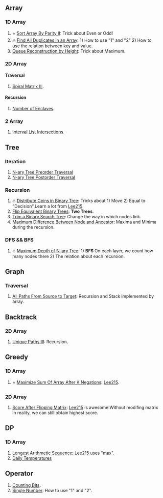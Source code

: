  ## Array

 ### 1D Array

 1. :star: [Sort Array By Parity II](https://leetcode.com/problems/sort-array-by-parity-ii/): Trick about Even or Odd!
 2. :fire: [Find All Duplicates in an Array](https://leetcode.com/problems/find-all-duplicates-in-an-array/): 1) How to use "1" and "2" 2) How to use the relation between key and value. 
 3. [Queue Reconstruction by Height](https://leetcode.com/problems/queue-reconstruction-by-height/): Trick about Maximum.

 ### 2D Array

 #### Traversal

 1. [Spiral Matrix III](https://leetcode.com/problems/spiral-matrix-iii/).

 #### Recursion

 1. [Number of Enclaves](https://leetcode.com/contest/weekly-contest-130/problems/number-of-enclaves/).

 ### 2 Array

 1. [Interval List Intersections](https://leetcode.com/problems/interval-list-intersections/).
 
 ## Tree

 ### Iteration

 1. [N-ary Tree Preorder Traversal](https://leetcode.com/problems/n-ary-tree-preorder-traversal/)
 2. [N-ary Tree Postorder Traversal](https://leetcode.com/problems/n-ary-tree-postorder-traversal/)

 ### Recursion

 1.  :fire: [Distribute Coins in Binary Tree](https://leetcode.com/problems/distribute-coins-in-binary-tree/): Tricks about 1) Move 2)	Equal to "Decision".Learn a lot from [Lee215](https://leetcode.com/problems/distribute-coins-in-binary-tree/discuss/221930/JavaC%2B%2BPython-Recursive-Solution).
 2. [Flip Equivalent Binary Trees](https://leetcode.com/problems/flip-equivalent-binary-trees/): **Two Trees**.
 3. [Trim a Binary Search Tree](https://leetcode.com/problems/trim-a-binary-search-tree/): Change the way in which nodes link.
 4. [Maximum Difference Between Node and Ancestor](https://leetcode.com/problems/maximum-difference-between-node-and-ancestor/): Maxima and Minima during the recursion.

 ### DFS && BFS

 1. :fire: [Maximum Depth of N-ary Tree](https://leetcode.com/problems/maximum-depth-of-n-ary-tree/): 1) **BFS** On each layer, we count how many nodes there 2) The relation about each recursion. 

 ## Graph 

 ### Traversal 

 1. [All Paths From Source to Target](https://leetcode.com/problems/all-paths-from-source-to-target/): Recursion and Stack implemented by array.

 ## Backtrack

 ### 2D Array

 1. [Unique Paths III](https://leetcode.com/problems/unique-paths-iii/): Recursion.

 ## Greedy

 ### 1D Array

 1.  :star: [Maximize Sum Of Array After K Negations](https://leetcode.com/problems/maximize-sum-of-array-after-k-negations/): [Lee215](https://leetcode.com/problems/maximize-sum-of-array-after-k-negations/discuss/252254/C%2B%2BPython-Sort).

 ### 2D Array

 1. [Score After Flipping Matrix](https://leetcode.com/problems/score-after-flipping-matrix/): [Lee215](https://leetcode.com/problems/score-after-flipping-matrix/discuss/143722/C%2B%2BJavaPython-Easy-and-Concise) is awesome!Without modifing matrix in reality, we can still obtain highest score.

 ## DP

 ### 1D Array

 1. [Longest Arithmetic Sequence](https://leetcode.com/contest/weekly-contest-132/problems/longest-arithmetic-sequence/): [Lee215](https://leetcode.com/problems/longest-arithmetic-sequence/discuss/274611/JavaC%2B%2BPython-DP) uses "max".
 2. [Daily Temperatures](https://leetcode.com/problems/daily-temperatures/)
 
 ## Operator

 1. [Counting Bits](https://leetcode.com/problems/counting-bits/).
 2. [Single Number](https://leetcode.com/problems/single-number/): How to use "1" and "2".